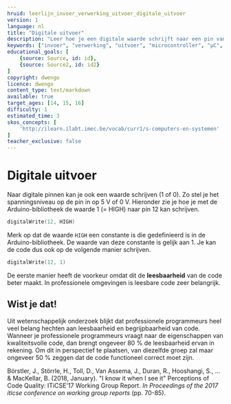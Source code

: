 ```yaml
---
hruid: leerlijn_invoer_verwerking_uitvoer_digitale_uitvoer
version: 1
language: nl
title: "Digitale uitvoer"
description: "Leer hoe je een digitale waarde schrijft naar een pin van de µC."
keywords: ["invoer", "verwerking", "uitvoer", "microcontroller", "µC", "arduino", "dwenguino", "digitalWrite"]
educational_goals: [
    {source: Source, id: id}, 
    {source: Source2, id: id2}
]
copyright: dwengo
licence: dwengo
content_type: text/markdown
available: true
target_ages: [14, 15, 16]
difficulty: 1
estimated_time: 3
skos_concepts: [
    'http://ilearn.ilabt.imec.be/vocab/curr1/s-computers-en-systemen'
]
teacher_exclusive: false
---
```


# Digitale uitvoer

Naar digitale pinnen kan je ook een waarde schrijven (1 of 0). Zo stel je het spanningsniveau op de pin in op 5 V of 0 V. Hieronder zie je hoe je met de Arduino-bibliotheek de waarde 1 (= HIGH) naar pin 12 kan schrijven.

```cpp
digitalWrite(12, HIGH)
```

Merk op dat de waarde `HIGH` een constante is die gedefinieerd is in de Arduino-bibliotheek. De waarde van deze constante is gelijk aan 1. Je kan de code dus ook op de volgende manier schrijven.

```cpp
digitalWrite(12, 1)
```

De eerste manier heeft de voorkeur omdat dit de **leesbaarheid** van de code beter maakt. In professionele omgevingen is leesbare code zeer belangrijk.


<div class="dwengo-content sideinfo">
    <h2 class="title">Wist je dat!</h2>
    <div class="content">
        <p>
            Uit wetenschappelijk onderzoek blijkt dat professionele programmeurs heel veel belang hechten aan leesbaarheid en begrijpbaarheid van code. Wanneer je professionele programmeurs vraagt naar de eigenschappen van kwaliteitsvolle code, dan brengt ongeveer 80 % de leesbaarheid ervan in rekening. Om dit in perspectief te plaatsen, van diezelfde groep zal maar ongeveer 50 % zeggen dat de code functioneel correct moet zijn.
        </p>
        <p>
            Börstler, J., Störrle, H., Toll, D., Van Assema, J., Duran, R., Hooshangi, S., ... & MacKellar, B. (2018, January). "I know it when I see it" Perceptions of Code Quality: ITiCSE'17 Working Group Report. <em>In Proceedings of the 2017 iticse conference on working group reports</em> (pp. 70-85).
        </p>
    </div>
</div>
